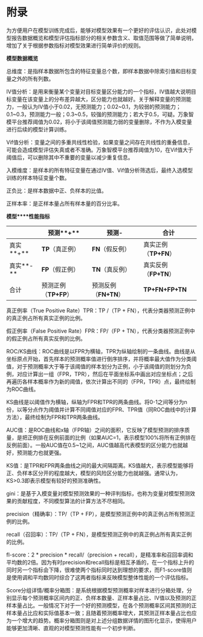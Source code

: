 # 附录

为方便用户在模型训练完成后，能够对模型效果有一个更好的评估认识，此处对模型报告数据概览和模型评估指标部分的相关参数含义、取值范围等做了简单说明，增加了关于根据参数指标对模型效果进行简单评价的规则。

**模型数据概览**

总维度：是指样本数据所包含的特征变量总个数，即样本数据中除索引值和目标变量之外的所有列数。

IV值分析：是用来衡量某个变量对目标变量区分能力的一个指标，IV值越大说明目标变量在该变量上的分布差异越大，区分能力也就越好。关于解释变量的预测能力，一般认为IV值小于0.02，无预测能力；0.02~0.1，为较弱的预测能力；0.1~0.3，预测能力一般；0.3~0.5，较强的预测能力；若大于0.5，可疑。万象智模平台推荐阈值为0.02，将小于该阈值预测能力弱的变量删除，不作为入模变量进行后续的模型计算训练。

Vif值分析：变量之间的多重共线性检验，如果变量之间存在共线性的重叠信息，可能会造成模型评估失真或者不准确。万象智模平台推荐阈值为10，在Vif值大于阈值后，可以删除其中不重要的变量以减少重复信息。

入模维度：是样本的所有特征变量在通过IV值、Vif值分析筛选后，最终入选模型训练的样本特征变量个数。

正负比：是样本数据中正、负样本的比值。

正样本率：是正样本量占所有样本量的百分比率。

**模型****性能指标**

|           | 预测**+**             | 预测-                 | 合计                  |
| --------- | --------------------- | --------------------- | --------------------- |
| 真实**+** | **TP**（真正例）      | **FN**（假反例）      | 真实正例（**TP+FN**） |
| 真实**-** | **FP**（假正例）      | **TN**（真反例）      | 真实反例（**FP+TN**） |
| 合计      | 预测正例（**TP+FP**） | 预测反例（**FN+TN**） | **TP+FN+FP+TN**       |

真正例率（True Positive Rate）TPR：TP /（TP + FN），代表分类器预测正例中的真正例占所有真实正例的比例。

假正例率（False Positive Rate）FPR：FP/（FP + TN），代表分类器预测正例中的假正例占所有真实反例的比例。

ROC/KS曲线：ROC曲线是以FPR为横轴，TPR为纵轴绘制的一条曲线。曲线是从坐标原点开始，首先样本的预测概率值进行倒序排序，并将概率最大值作为分类阈值，对于预测概率大于等于该阈值的样本划分为正例，小于该阈值的则划分为负例，对应计算出一组（FPR，TPR），然后在平面坐标系中画出对应坐标点；之后再遍历各样本概率作为新的阈值，依次计算出不同的（FPR，TPR）点，最终绘制为ROC曲线。

KS曲线是以阈值作为横轴，纵轴为FPR和TPR的两条曲线。将0-1之间等分为n份，以等分点作为阈值并计算不同阈值对应的FPR、TPR值（同ROC曲线中的计算方法），最终绘制为FPR和TPR两条曲线。

AUC值：是ROC曲线和x轴（FPR轴）之间的面积，它反映了模型预测的排序质量，是把正例排在反例前面的比例（如果AUC=1，表示模型100%将所有正例排在反例前面）。一般AUC值在0.5~1之间，AUC值越高代表模型的区分能力也就越好，预测能力也就更强。

KS值：是TPR和FPR两条曲线之间的最大间隔距离。KS值越大，表示模型能够将正、负样本区分开的程度越大，模型的风险区分能力也就越强。通常认为，KS>0.3即表示模型有较好的预测准确性。

gini：是基于入模变量对模型预测效果的一种评判指标，也称为变量对模型预测效果的贡献程度，不同模型算法的计算方法不尽相同。

precision（精确率）：TP/（TP + FP），是模型预测正例中的真正例占所有预测正例的比例。

recall（召回率）：TP/（TP + FN），是模型预测正例中的真正例占所有真实正例的比例。

fl-score：2 * precision * recall/（precision + recall），是精准率和召回率调和平均数的2倍。因为有时precision和recall指标是相互矛盾的，在一个指标上升的同时另一个指标会下降，很难使两个指标同时达到理想的要求，而F1-score值则是使用调和平均数同时综合了这两者指标来反映模型整体性能的一个评估指标。

Score分组详情/概率分箱图：是系统根据模型预测概率对样本进行分箱处理，分别显示每个预测概率区间内的正、负样本数量、正样本量占比、IV值以及预测的正样本量占比。一般情况下对于一个好的预测模型，在各个预测概率区间其预测的正样本量占比应和实际值基本一致；且随着预测概率增大，其预测正样本量占比也应为一个增大的趋势。概率分箱图则是对上述分组数据详情的图形化显示，使得用户能够更加清晰、直观的对模型预测性能有一个初步判断。